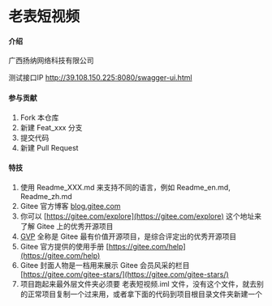 # 老表短视频

#### 介绍
广西扬纳网络科技有限公司

测试接口IP http://39.108.150.225:8080/swagger-ui.html

#### 参与贡献

1.  Fork 本仓库
2.  新建 Feat_xxx 分支
3.  提交代码
4.  新建 Pull Request

#### 特技

1.  使用 Readme\_XXX.md 来支持不同的语言，例如 Readme\_en.md, Readme\_zh.md
2.  Gitee 官方博客 [blog.gitee.com](https://blog.gitee.com)
3.  你可以 [https://gitee.com/explore](https://gitee.com/explore) 这个地址来了解 Gitee 上的优秀开源项目
4.  [GVP](https://gitee.com/gvp) 全称是 Gitee 最有价值开源项目，是综合评定出的优秀开源项目
5.  Gitee 官方提供的使用手册 [https://gitee.com/help](https://gitee.com/help)
6.  Gitee 封面人物是一档用来展示 Gitee 会员风采的栏目 [https://gitee.com/gitee-stars/](https://gitee.com/gitee-stars/)
7.  项目跑起来最外层文件夹必须要 老表短视频.iml 文件，没有这个文件，就去别的正常项目复制一个过来用，或者拿下面的代码到项目根目录文件夹新建一个
<?xml version="1.0" encoding="UTF-8"?>
<module external.linked.project.id="老表短视频" external.linked.project.path="$MODULE_DIR$" external.root.project.path="$MODULE_DIR$" external.system.id="GRADLE" type="JAVA_MODULE" version="4">
  <component name="FacetManager">
    <facet type="java-gradle" name="Java-Gradle">
      <configuration>
        <option name="BUILD_FOLDER_PATH" value="$MODULE_DIR$/build" />
        <option name="BUILDABLE" value="false" />
      </configuration>
    </facet>
  </component>
  <component name="NewModuleRootManager" LANGUAGE_LEVEL="JDK_1_7" inherit-compiler-output="true">
    <exclude-output />
    <content url="file://$MODULE_DIR$">
      <excludeFolder url="file://$MODULE_DIR$/.gradle" />
    </content>
    <orderEntry type="inheritedJdk" />
    <orderEntry type="sourceFolder" forTests="false" />
  </component>
</module>